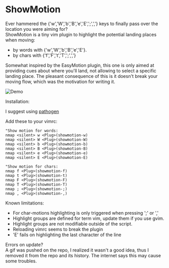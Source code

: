 ShowMotion
==========

Ever hammered the {'w','W','b','B','e','E',';',','} keys to finally pass over the location you were aiming for?  
ShowMotion is a tiny vim plugin to highlight the potential landing places when moving:

* by words with {'w','W','b','B','e','E'}.
* by chars with {'f','F','t','T',';',','}

Somewhat inspired by the EasyMotion plugin, this one is only aimed at providing cues about where you'll land, not allowing to select a specific landing place. The pleasant consequence of this is it doesn't break your moving flow, which was the motivation for writing it.

 ![Demo](https://i.imgur.com/sWUqiF3.gif)

Installation:

 I suggest using [pathogen](https://github.com/tpope/vim-pathogen)


Add these to your vimrc:  

    "Show motion for words:  
    nmap <silent> w <Plug>(showmotion-w)
    nmap <silent> W <Plug>(showmotion-W)
    nmap <silent> b <Plug>(showmotion-b)
    nmap <silent> B <Plug>(showmotion-B)
    nmap <silent> e <Plug>(showmotion-e)
    nmap <silent> E <Plug>(showmotion-E)

    "Show motion for chars:  
    nmap f <Plug>(showmotion-f)
    nmap t <Plug>(showmotion-t)
    nmap F <Plug>(showmotion-F)
    nmap T <Plug>(showmotion-T)
    nmap ; <Plug>(showmotion-;)
    nmap , <Plug>(showmotion-,)


Known limitations:

* For char-motions highlighting is only triggered when pressing ';' or ','
* Highlight groups are defined for term vim, update them if you use gvim.
* Highlight groups are not modifiable outside of the script.
* Reloading vimrc seems to break the plugin
* 'E' fails on highlighting the last character of the line


Errors on update?  
 A gif was pushed on the repo, I realized it wasn't a good idea, thus I removed it from the repo and its history. The internet says this may cause some troubles.
